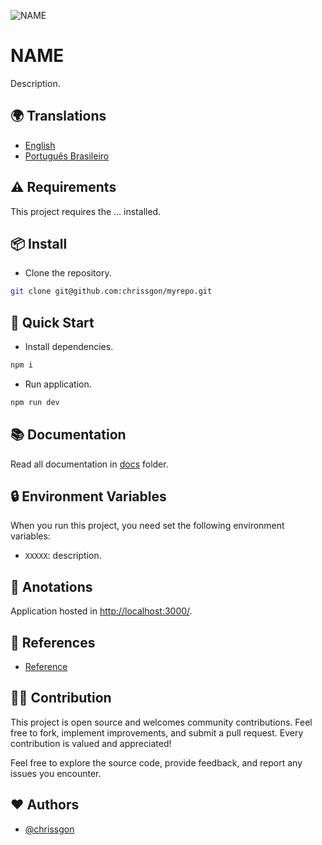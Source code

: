 ![NAME](./public/thumb.png)

# NAME

Description.

## 🌍 Translations

- [English](https://github.com/chrissgon/myrepo/blob/main/README.md)
- [Português Brasileiro](https://github.com/chrissgon/myrepo/blob/main/README-pt-BR.md)

## ⚠️ Requirements

This project requires the ... installed.

## 📦 Install

- Clone the repository.

```bash
git clone git@github.com:chrissgon/myrepo.git
```

## 🚀 Quick Start

- Install dependencies.

```bash
npm i
```

- Run application.

```bash
npm run dev
```

## 📚 Documentation

Read all documentation in [docs](https://github.com/chrissgon/base/tree/main/docs) folder.

## 🔒 Environment Variables

When you run this project, you need set the following environment variables:

- `XXXXX`: description.

## 📝 Anotations

Application hosted in <a href="http://localhost:3000/">http://localhost:3000/</a>.

## 🔗 References

- [Reference](https://google.com)

## 💪🏻 Contribution

This project is open source and welcomes community contributions. Feel free to fork, implement improvements, and submit a pull request. Every contribution is valued and appreciated!

Feel free to explore the source code, provide feedback, and report any issues you encounter.

## ❤️ Authors

- [@chrissgon](https://www.github.com/chrissgon)